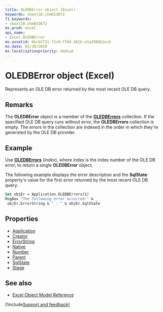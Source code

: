 ```yaml
---
title: OLEDBError object (Excel)
keywords: vbaxl10.chm653072
f1_keywords:
- vbaxl10.chm653072
ms.prod: excel
api_name:
- Excel.OLEDBError
ms.assetid: 6bcbf721-f2c8-f784-361b-e1a298bb2ecb
ms.date: 03/30/2019
ms.localizationpriority: medium
---
```



# OLEDBError object (Excel)

Represents an OLE DB error returned by the most recent OLE DB query.


## Remarks

The **OLEDBError** object is a member of the **[OLEDBErrors](Excel.OLEDBErrors.md)** collection. If the specified OLE DB query runs without error, the **OLEDBErrors** collection is empty. The errors in the collection are indexed in the order in which they're generated by the OLE DB provider.


## Example

Use **[OLEDBErrors](Excel.Application.ODBCErrors.md)** (_index_), where _index_ is the index number of the OLE DB error, to return a single **OLEDBError** object. 

The following example displays the error description and the **SqlState** property's value for the first error returned by the most recent OLE DB query.

```vb
Set objEr = Application.OLEDBErrors(1) 
MsgBox "The following error occurred:" & _ 
 objEr.ErrorString & " : " & objEr.SqlState
```

## Properties

- [Application](Excel.oledbError.Application.md)
- [Creator](Excel.oledbError.Creator.md)
- [ErrorString](Excel.OLEDBError.ErrorString.md)
- [Native](Excel.OLEDBError.Native.md)
- [Number](Excel.OLEDBError.Number.md)
- [Parent](Excel.oledbError.Parent.md)
- [SqlState](Excel.OLEDBError.SqlState.md)
- [Stage](Excel.OLEDBError.Stage.md)

## See also

- [Excel Object Model Reference](overview/Excel/object-model.md)

[!include[Support and feedback](~/includes/feedback-boilerplate.md)]